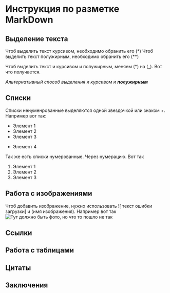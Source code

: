 # Инструкция по разметке MarkDown

## Выделение текста
Чтоб выделить текст курсивом, необходимо обранить его (*)
Чтоб выделить текст полужирным, необходимо обранить его (**)

Чтоб выделить текст и курсивом и полужирным, меняем (*) на (_). Вот что получается.

_Альтернатывный способ выделения и курсивом и **полужирным**_
## Списки


Списки ненуменрованные выделяются одной звездочкой или знаком +. Например вот так:
* Элемент 1
* Элемент 2
* Элемент 3
+ Элемент 4

Так же есть списки нумерованные. Через нумерацию. Вот так
1. Элемент 1
2. Элемент 2
3. Элемент 3

## Работа с изображениями

Чтоб добавить изображение, нужно использовать ![ текст ошибки загрузки] и (имя изображения). Например вот так 
![Тут должно быть фото, но что то пошло не так](newFofo.png)

## Ссылки

## Работа с таблицами

## Цитаты


## Заключения
